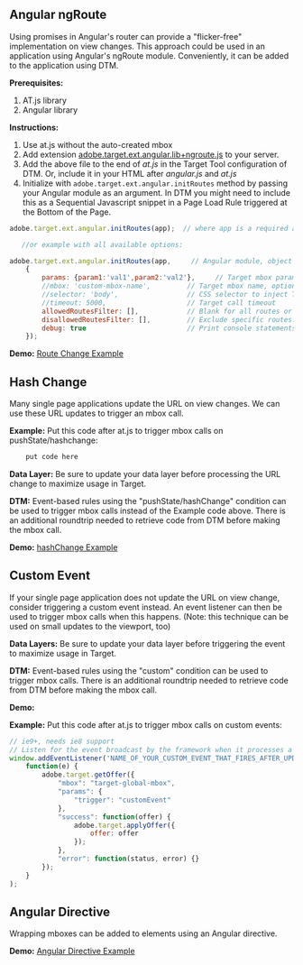 
## Angular ngRoute
Using promises in Angular's router can provide a "flicker-free" implementation on view changes.  This approach could be used in an application using Angular's ngRoute module.  Conveniently, it can be added to the application using DTM.

**Prerequisites:** 
  1. AT.js library
  1. Angular library 

**Instructions:** 
  1. Use at.js without the auto-created mbox
  1. Add extension [adobe.target.ext.angular.lib+ngroute.js](https://github.com/Adobe-Marketing-Cloud/target-spa-extensions/blob/master/src/angular/adobe.target.ext.angular.lib%2Bngroute.js) to your server.
  1. Add the above file to the end of _at.js_ in the Target Tool configuration of DTM.  Or, include it in your HTML after _angular.js_ and _at.js_
  1. Initialize with `adobe.target.ext.angular.initRoutes` method by passing your Angular module as an argument. In DTM you might need to include this as a Sequential Javascript snippet in a Page Load Rule triggered at the Bottom of the Page. 

``` javascript
adobe.target.ext.angular.initRoutes(app);  // where app is a required argument, reference to an Angular module, can be object or string name

   //or example with all available options:

adobe.target.ext.angular.initRoutes(app,     // Angular module, object reference or string, required 
    {
        params: {param1:'val1',param2:'val2'},     // Target mbox parameters, optional
        //mbox: 'custom-mbox-name',         // Target mbox name, optional
        //selector: 'body',                 // CSS selector to inject Target content to, optional
        //timeout: 5000,                    // Target call timeout
        allowedRoutesFilter: [],            // Blank for all routes or restrict to specific routes: ['/','/about','/item/:id']
        disallowedRoutesFilter: [],         // Exclude specific routes: ['/login','/privacy']
        debug: true                         // Print console statements
    });
```  

**Demo:** [Route Change Example](http://adobe-marketing-cloud.github.io/target-sdk-libraries/demos/examples/angular/route_change_demo.html)

## Hash Change
Many single page applications update the URL on view changes. We can use these URL updates to trigger an mbox call.

**Example:** Put this code after at.js to trigger mbox calls on pushState/hashchange:  

``` javascript
    put code here
```  


**Data Layer:** Be sure to update your data layer before processing the URL change to maximize usage in Target.

**DTM:** Event-based rules using the "pushState/hashChange" condition can be used to trigger mbox calls instead of the Example code above.  There is an additional roundtrip needed to retrieve code from DTM before making the mbox call.

**Demo:**
[hashChange Example](http://adobe-marketing-cloud.github.io/target-sdk-libraries/demos/examples/classic/hash_change_event.html)

## Custom Event
If your single page application does not update the URL on view change, consider triggering a custom event instead.  An event listener can then be used to trigger mbox calls when this happens. (Note: this technique can be used on small updates to the viewport, too)

**Data Layers:** Be sure to update your data layer before triggering the event to maximize usage in Target.

**DTM:** Event-based rules using the "custom" condition can be used to trigger mbox calls.  There is an additional roundtrip needed to retrieve code from DTM before making the mbox call.

**Demo:**

**Example:** Put this code after at.js to trigger mbox calls on custom events:  

``` javascript
// ie9+, needs ie8 support
// Listen for the event broadcast by the framework when it processes a view change
window.addEventListener('NAME_OF_YOUR_CUSTOM_EVENT_THAT_FIRES_AFTER_UPDATING_THE_DATA_LAYER',
    function(e) {
        adobe.target.getOffer({
            "mbox": "target-global-mbox",
            "params": {
                "trigger": "customEvent"
            },
            "success": function(offer) {
                adobe.target.applyOffer({
                    offer: offer
                });
            },
            "error": function(status, error) {}
        });
    }
);
```  

## Angular Directive
Wrapping mboxes can be added to elements using an Angular directive.

**Demo:**
[Angular Directive Example](http://adobe-marketing-cloud.github.io/target-sdk-libraries/demos/examples/angular/directive_example.html)